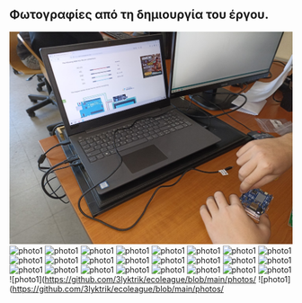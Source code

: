 ## Φωτογραφίες από τη δημιουργία του έργου.

![photo1](https://github.com/3lyktrik/ecoleague/blob/main/photos/IMG_20250307_110624%20(Large).jpg)
![photo1](https://github.com/3lyktrik/ecoleague/blob/main/photos/IMG_20250307_113911(Large).jpg)
![photo1](https://github.com/3lyktrik/ecoleague/blob/main/photos/IMG_20250312_133259(Large).jpg)
![photo1](https://github.com/3lyktrik/ecoleague/blob/main/photos/IMG_20250314_102545(Large).jpg)
![photo1](https://github.com/3lyktrik/ecoleague/blob/main/photos/IMG_20250314_102548(Large).jpg)
![photo1](https://github.com/3lyktrik/ecoleague/blob/main/photos/IMG_20250317_082014(Large).jpg)
![photo1](https://github.com/3lyktrik/ecoleague/blob/main/photos/IMG_20250321_102223(Large).jpg)
![photo1](https://github.com/3lyktrik/ecoleague/blob/main/photos/IMG_20250321_102227(Large).jpg)
![photo1](https://github.com/3lyktrik/ecoleague/blob/main/photos/IMG_20250331_092006(Large).jpg)
![photo1](https://github.com/3lyktrik/ecoleague/blob/main/photos/IMG_20250331_092010(Large).jpg)
![photo1](https://github.com/3lyktrik/ecoleague/blob/main/photos/IMG_20250331_092153(Large).jpg)
![photo1](https://github.com/3lyktrik/ecoleague/blob/main/photos/IMG_20250331_104238(Large).jpg)
![photo1](https://github.com/3lyktrik/ecoleague/blob/main/photos/IMG_20250331_104245(Large).jpg)
![photo1](https://github.com/3lyktrik/ecoleague/blob/main/photos/IMG_20250331_104256(Large).jpg)
![photo1](https://github.com/3lyktrik/ecoleague/blob/main/photos/IMG_20250401_095855(Large).jpg)
![photo1](https://github.com/3lyktrik/ecoleague/blob/main/photos/IMG_20250401_095912(Large).jpg)
![photo1](https://github.com/3lyktrik/ecoleague/blob/main/photos/IMG_20250401_102410(Large).jpg)
![photo1](https://github.com/3lyktrik/ecoleague/blob/main/photos/IMG_20250409_100314(Large).jpg)
![photo1](https://github.com/3lyktrik/ecoleague/blob/main/photos/IMG_20250409_100318(Large).jpg)
![photo1](https://github.com/3lyktrik/ecoleague/blob/main/photos/IMG_20250409_100419(Large).jpg)
![photo1](https://github.com/3lyktrik/ecoleague/blob/main/photos/IMG_20250409_104243(Large).jpg)
![photo1](https://github.com/3lyktrik/ecoleague/blob/main/photos/IMG_20250409_104246(Large).jpg)
![photo1](https://github.com/3lyktrik/ecoleague/blob/main/photos/IMG_20250409_113448(Large).jpg)
![photo1](https://github.com/3lyktrik/ecoleague/blob/main/photos/IMG_20250409_113458(Large).jpg)
![photo1](https://github.com/3lyktrik/ecoleague/blob/main/photos/IMG_20250409_122956(Large).jpg)
![photo1](https://github.com/3lyktrik/ecoleague/blob/main/photos/
![photo1](https://github.com/3lyktrik/ecoleague/blob/main/photos/
